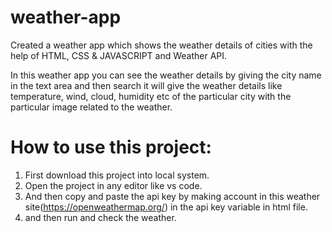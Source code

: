 # weather-app
Created a weather app which shows the weather details of cities with the help of HTML, CSS &amp; JAVASCRIPT and Weather API.

In this weather app you can see the weather details by giving the city name in the text area and then search it will give the weather details like temperature, wind, cloud, humidity etc of the particular city with the particular image related to the weather.


# How to use this project:

1. First download this project into local system.
2. Open the project in any editor like vs code.
3. And then copy and paste the api key by making account in this  weather site(https://openweathermap.org/) in the api key variable in html file.
4. and then run and check the weather.
